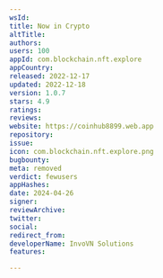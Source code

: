 ```yaml
---
wsId: 
title: Now in Crypto
altTitle: 
authors: 
users: 100
appId: com.blockchain.nft.explore
appCountry: 
released: 2022-12-17
updated: 2022-12-18
version: 1.0.7
stars: 4.9
ratings: 
reviews: 
website: https://coinhub8899.web.app
repository: 
issue: 
icon: com.blockchain.nft.explore.png
bugbounty: 
meta: removed
verdict: fewusers
appHashes: 
date: 2024-04-26
signer: 
reviewArchive: 
twitter: 
social: 
redirect_from: 
developerName: InvoVN Solutions
features: 

---
```


